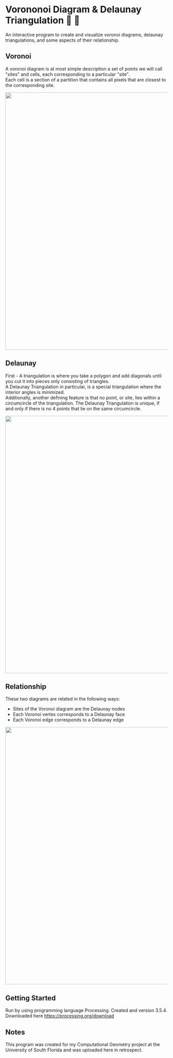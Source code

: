 # Vorononoi Diagram & Delaunay Triangulation :adult: :small_red_triangle:
An interactive program to create and visualize voronoi diagrams, delaunay triangulations, and some aspects of their relationship.

## Voronoi 
A voronoi diagram is at most simple description a set of points we will call "sites" and cells, each corresponding to a particular "site".<br />
Each cell is a section of a partition that contains all pixels that are closest to the corresponding site.

<kbd>
  <img src="https://user-images.githubusercontent.com/48863485/180677061-8ad45535-82aa-4a9d-b23f-65a04105f5db.png" width="800">
</kbd>

## Delaunay
First - A triangulation is where you take a polygon and add diagonals until you cut it into pieces only consisting of triangles.<br />
A Delaunay Triangulation in particular, is a special triangulation where the interior angles is minimized. <br />Additionally, another defining feature is that no point, or site, lies within a circumcircle of the triangulation. The Delaunay Triangulation is unique, if and only if there is no 4 points that lie on the same circumcircle.

<kbd>
  <img src="https://user-images.githubusercontent.com/48863485/180679978-4a86511d-b3e9-439f-b085-2dd62f4692a6.png" width="800">
</kbd>

## Relationship
These two diagrams are related in the following ways:
- Sites of the Voronoi diagram are the Delaunay nodes
- Each Voronoi vertex corresponds to a Delaunay face
- Each Voronoi edge corresponds to a Delaunay edge

<kbd>
  <img src="https://user-images.githubusercontent.com/48863485/180680080-e23acb30-6c6c-4d6c-b200-6d53382f0e92.png" width="800">
</kbd>

## Getting Started

Run  by using programming language Processing. Created and version 3.5.4.
Downloaded here https://processing.org/download

## Notes

This program was created for my Computational Geometry project at the University of South Florida and was uploaded here in retrospect.
